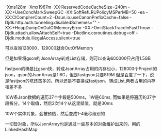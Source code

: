 -Xms128m
-Xmx1967m
-XX:ReservedCodeCacheSize=240m
-XX:+UseConcMarkSweepGC
-XX:SoftRefLRUPolicyMSPerMB=50
-ea
-XX:CICompilerCount=2
-Dsun.io.useCanonPrefixCache=false
-Djdk.http.auth.tunneling.disabledSchemes=""
-XX:+HeapDumpOnOutOfMemoryError
-XX:-OmitStackTraceInFastThrow
-Djdk.attach.allowAttachSelf=true
-Dkotlinx.coroutines.debug=off
-Djdk.module.illegalAccess.silent=true

可以查询128000，129000就会OutOfMemory

但是如果将gson的JsonArray转成List<TestEntity>存储，则可以查询600000只占用1.5GB

fastjson的确是比gson快，转成JsonArray占用的内存也小，128000个Project的json，gson的JsonArray是1.6G，但是fastgson只要819M
但是百度了一下，说是fastjson的坑还蛮多的，所以还是不要换成fastjson，转成List<ProjectEntity>,两者占用的内存相差不多

10W条Json数据的遍历37个字段是500ms，1W是60ms, 而如果是将遍历的37字段拆分，14个取值，然后2次14个从这里赋值，就是30ms


10W个实体对象，会被预热，然后变成1-4毫秒级别的

一切皆对象，所以JsonArray也是通过一些基本的对象维护出来的，用的LinkedHashMap